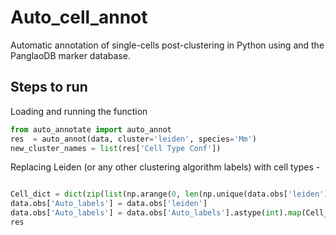 # Auto_cell_annot
Automatic annotation of single-cells post-clustering in Python using and the PanglaoDB marker database.

## Steps to run

Loading and running the function
```python
from auto_annotate import auto_annot
res  = auto_annot(data, cluster='leiden', species='Mm')
new_cluster_names = list(res['Cell Type Conf'])
```
Replacing Leiden (or any other clustering algorithm labels) with cell types -
```python

Cell_dict = dict(zip(list(np.arange(0, len(np.unique(data.obs['leiden'])),1)), new_cluster_names))
data.obs['Auto_labels'] = data.obs['leiden']
data.obs['Auto_labels'] = data.obs['Auto_labels'].astype(int).map(Cell_dict)
res
```
